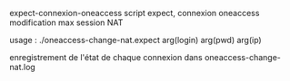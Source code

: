 expect-connexion-oneaccess
script expect, connexion oneaccess modification max session NAT

usage : ./oneaccess-change-nat.expect arg(login) arg(pwd) arg(ip)

enregistrement de l'état de chaque connexion dans oneaccess-change-nat.log
